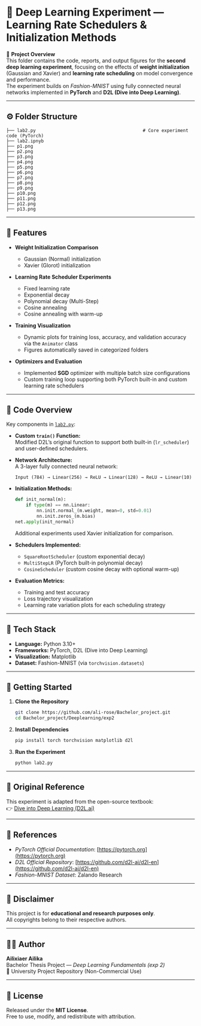 # 🧠 Deep Learning Experiment — Learning Rate Schedulers & Initialization Methods

📘 **Project Overview**  
This folder contains the code, reports, and output figures for the **second deep learning experiment**, focusing on the effects of **weight initialization** (Gaussian and Xavier) and **learning rate scheduling** on model convergence and performance.  
The experiment builds on *Fashion-MNIST* using fully connected neural networks implemented in **PyTorch** and **D2L (Dive into Deep Learning)**.

---

## ⚙️ Folder Structure

```plaintext
├── lab2.py                                        # Core experiment code (PyTorch)
├── lab2.ipnyb
├── p1.png                           
├── p2.png                            
├── p3.png                        
├── p4.png                         
├── p5.png                     
├── p6.png                          
├── p7.png
├── p8.png
├── p9.png
├── p10.png
├── p11.png
├── p12.png
├── p13.png                       
```

---

## 🚀 Features

- **Weight Initialization Comparison**
  - Gaussian (Normal) initialization  
  - Xavier (Glorot) initialization  

- **Learning Rate Scheduler Experiments**
  - Fixed learning rate  
  - Exponential decay  
  - Polynomial decay (Multi-Step)  
  - Cosine annealing  
  - Cosine annealing with warm-up  

- **Training Visualization**
  - Dynamic plots for training loss, accuracy, and validation accuracy via the `Animator` class  
  - Figures automatically saved in categorized folders  

- **Optimizers and Evaluation**
  - Implemented **SGD** optimizer with multiple batch size configurations  
  - Custom training loop supporting both PyTorch built-in and custom learning rate schedulers  

---

## 🧩 Code Overview

Key components in [`lab2.py`](./lab2.py):

- **Custom `train()` Function:**  
  Modified D2L’s original function to support both built-in (`lr_scheduler`) and user-defined schedulers.  

- **Network Architecture:**  
  A 3-layer fully connected neural network:  
  ```
  Input (784) → Linear(256) → ReLU → Linear(128) → ReLU → Linear(10)
  ```

- **Initialization Methods:**  
  ```python
  def init_normal(m):
      if type(m) == nn.Linear:
          nn.init.normal_(m.weight, mean=0, std=0.01)
          nn.init.zeros_(m.bias)
  net.apply(init_normal)
  ```
  Additional experiments used Xavier initialization for comparison.

- **Schedulers Implemented:**  
  - `SquareRootScheduler` (custom exponential decay)  
  - `MultiStepLR` (PyTorch built-in polynomial decay)  
  - `CosineScheduler` (custom cosine decay with optional warm-up)  

- **Evaluation Metrics:**  
  - Training and test accuracy  
  - Loss trajectory visualization  
  - Learning rate variation plots for each scheduling strategy  

---

## 🧠 Tech Stack

- **Language:** Python 3.10+  
- **Frameworks:** PyTorch, D2L (Dive into Deep Learning)  
- **Visualization:** Matplotlib  
- **Dataset:** Fashion-MNIST (via `torchvision.datasets`)

---

## 🚀 Getting Started

1. **Clone the Repository**

   ```bash
   git clone https://github.com/ali-rose/Bachelor_project.git
   cd Bachelor_project/Deeplearning/exp2
   ```

2. **Install Dependencies**

   ```bash
   pip install torch torchvision matplotlib d2l
   ```

3. **Run the Experiment**

   ```bash
   python lab2.py
   ```


---

## 🔗 Original Reference

This experiment is adapted from the open-source textbook:  
👉 [Dive into Deep Learning (D2L.ai)](https://d2l.ai)

---

## 📄 References

- *PyTorch Official Documentation*: [https://pytorch.org](https://pytorch.org)  
- *D2L Official Repository*: [https://github.com/d2l-ai/d2l-en](https://github.com/d2l-ai/d2l-en)  
- *Fashion-MNIST Dataset*: Zalando Research  

---

## 🧩 Disclaimer

This project is for **educational and research purposes only**.  
All copyrights belong to their respective authors.

---

## 👨‍💻 Author

**Ailixiaer Ailika**  
Bachelor Thesis Project — *Deep Learning Fundamentals (exp 2)*  
📍 University Project Repository (Non-Commercial Use)

---

## 🪪 License

Released under the **MIT License**.  
Free to use, modify, and redistribute with attribution.

